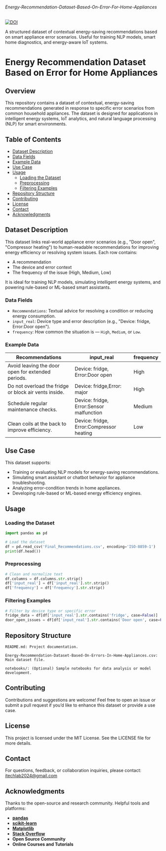 ###### Energy-Recommendation-Dataset-Based-On-Error-For-Home-Appliances  
<a href="https://doi.org/10.5281/zenodo.16279369"><img src="https://zenodo.org/badge/1023751746.svg" alt="DOI"></a>

A structured dataset of contextual energy-saving recommendations based on smart appliance error scenarios. Useful for training NLP models, smart home diagnostics, and energy-aware IoT systems.

# Energy Recommendation Dataset Based on Error for Home Appliances

## Overview
This repository contains a dataset of contextual, energy-saving recommendations generated in response to specific error scenarios from common household appliances. The dataset is designed for applications in intelligent energy systems, IoT analytics, and natural language processing (NLP) for smart environments.

## Table of Contents
- [Dataset Description](#dataset-description)
- [Data Fields](#data-fields)
- [Example Data](#example-data)
- [Use Case](#use-case)
- [Usage](#usage)
  - [Loading the Dataset](#loading-the-dataset)
  - [Preprocessing](#preprocessing)
  - [Filtering Examples](#filtering-examples)
- [Repository Structure](#repository-structure)
- [Contributing](#contributing)
- [License](#license)
- [Contact](#contact)
- [Acknowledgments](#acknowledgments)

## Dataset Description
This dataset links real-world appliance error scenarios (e.g., "Door open", "Compressor heating") to human-readable recommendations for improving energy efficiency or resolving system issues. Each row contains:
- A recommendation
- The device and error context
- The frequency of the issue (High, Medium, Low)

It is ideal for training NLP models, simulating intelligent energy systems, and powering rule-based or ML-based smart assistants.

### Data Fields
- `Recommendations`: Textual advice for resolving a condition or reducing energy consumption.
- `input_real`: Device type and error description (e.g., "Device: fridge, Error:Door open").
- `frequency`: How common the situation is — `High`, `Medium`, or `Low`.

### Example Data

| Recommendations                                         | input_real                                      | frequency |
|---------------------------------------------------------|--------------------------------------------------|-----------|
| Avoid leaving the door open for extended periods.       | Device: fridge, Error:Door open                 | High      |
| Do not overload the fridge or block air vents inside.   | Device: fridge,Error: major                     | High      |
| Schedule regular maintenance checks.                    | Device: fridge, Error:Sensor malfunction        | Medium    |
| Clean coils at the back to improve efficiency.          | Device: fridge, Error:Compressor heating        | Low       |

## Use Case
This dataset supports:
- Training or evaluating NLP models for energy-saving recommendations.
- Simulating smart assistant or chatbot behavior for appliance troubleshooting.
- Analyzing error-condition trends in home appliances.
- Developing rule-based or ML-based energy efficiency engines.

## Usage

### Loading the Dataset
```python
import pandas as pd

# Load the dataset
df = pd.read_csv('Final_Recommendations.csv', encoding='ISO-8859-1')
print(df.head())
```

### Preprocessing
```python
# Clean and normalize text
df.columns = df.columns.str.strip()
df['input_real'] = df['input_real'].str.strip()
df['frequency'] = df['frequency'].str.strip()
```

### Filtering Examples
```python
# Filter by device type or specific error
fridge_data = df[df['input_real'].str.contains('fridge', case=False)]
door_open_issues = df[df['input_real'].str.contains('Door open', case=False)]
```

## Repository Structure

    README.md: Project documentation.

    Energy-Recommendation-Dataset-Based-On-Errors-In-Home-Appliances.csv: Main dataset file.

    notebooks/: (Optional) Sample notebooks for data analysis or model development.

## Contributing

Contributions and suggestions are welcome! Feel free to open an issue or submit a pull request if you’d like to enhance this dataset or provide a use case.

## License

This project is licensed under the MIT License. See the LICENSE file for more details.

## Contact

For questions, feedback, or collaboration inquiries, please contact:
itechlab2024@gmail.com

## Acknowledgments

Thanks to the open-source and research community. Helpful tools and platforms:

 - **[pandas](https://pandas.pydata.org/)**
- **[scikit-learn](https://scikit-learn.org/)**
- **[Matplotlib](https://matplotlib.org/)**
- **[Stack Overflow](https://stackoverflow.com/)**
- **Open Source Community**
- **Online Courses and Tutorials**
